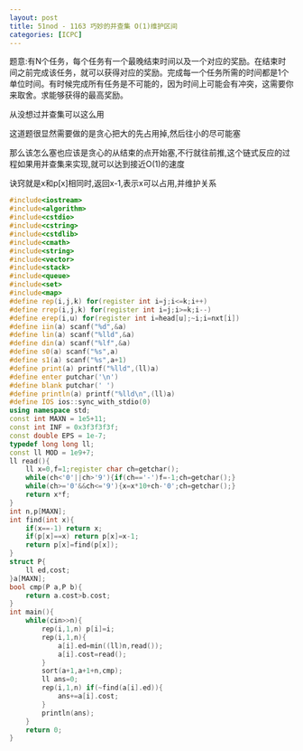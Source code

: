 ```yaml
---
layout: post
title: 51nod - 1163 巧妙的并查集 O(1)维护区间
categories: [ICPC]
---
```


题意:有N个任务，每个任务有一个最晚结束时间以及一个对应的奖励。在结束时间之前完成该任务，就可以获得对应的奖励。完成每一个任务所需的时间都是1个单位时间。有时候完成所有任务是不可能的，因为时间上可能会有冲突，这需要你来取舍。求能够获得的最高奖励。

<!--more-->

从没想过并查集可以这么用

这道题很显然需要做的是贪心把大的先占用掉,然后往小的尽可能塞

那么该怎么塞也应该是贪心的从结束的点开始塞,不行就往前推,这个链式反应的过程如果用并查集来实现,就可以达到接近O(1)的速度

诀窍就是x和p[x]相同时,返回x-1,表示x可以占用,并维护关系

```C++
#include<iostream>
#include<algorithm>
#include<cstdio>
#include<cstring>
#include<cstdlib>
#include<cmath>
#include<string>
#include<vector>
#include<stack>
#include<queue>
#include<set>
#include<map>
#define rep(i,j,k) for(register int i=j;i<=k;i++)
#define rrep(i,j,k) for(register int i=j;i>=k;i--)
#define erep(i,u) for(register int i=head[u];~i;i=nxt[i])
#define iin(a) scanf("%d",&a)
#define lin(a) scanf("%lld",&a)
#define din(a) scanf("%lf",&a)
#define s0(a) scanf("%s",a)
#define s1(a) scanf("%s",a+1)
#define print(a) printf("%lld",(ll)a)
#define enter putchar('\n')
#define blank putchar(' ')
#define println(a) printf("%lld\n",(ll)a)
#define IOS ios::sync_with_stdio(0)
using namespace std;
const int MAXN = 1e5+11;
const int INF = 0x3f3f3f3f;
const double EPS = 1e-7;
typedef long long ll;
const ll MOD = 1e9+7; 
ll read(){
    ll x=0,f=1;register char ch=getchar();
    while(ch<'0'||ch>'9'){if(ch=='-')f=-1;ch=getchar();}
    while(ch>='0'&&ch<='9'){x=x*10+ch-'0';ch=getchar();}
    return x*f;
}
int n,p[MAXN];
int find(int x){
    if(x==-1) return x;
    if(p[x]==x) return p[x]=x-1;
    return p[x]=find(p[x]);
}
struct P{
    ll ed,cost;
}a[MAXN];
bool cmp(P a,P b){
    return a.cost>b.cost;
}
int main(){
    while(cin>>n){
        rep(i,1,n) p[i]=i;
        rep(i,1,n){
            a[i].ed=min((ll)n,read());
            a[i].cost=read();
        }
        sort(a+1,a+1+n,cmp);
        ll ans=0;
        rep(i,1,n) if(~find(a[i].ed)){
            ans+=a[i].cost;
        }
        println(ans);
    }
    return 0;
}
```
